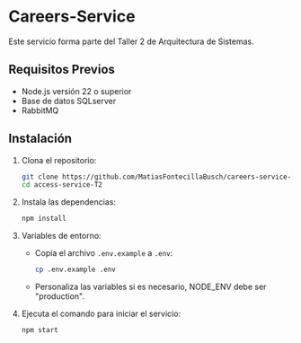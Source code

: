 # Careers-Service

Este servicio forma parte del Taller 2 de Arquitectura de Sistemas.

## Requisitos Previos

- Node.js versión 22 o superior
- Base de datos SQLserver
- RabbitMQ

## Instalación

1. Clona el repositorio:
   ```bash
   git clone https://github.com/MatiasFontecillaBusch/careers-service-T2.git
   cd access-service-T2
   ```

2. Instala las dependencias:

   ```bash
   npm install
   ```

3. Variables de entorno:
   - Copia el archivo `.env.example` a `.env`:
     ```bash
     cp .env.example .env
     ```
   - Personaliza las variables si es necesario, NODE_ENV debe ser "production".


4. Ejecuta el comando para iniciar el servicio:
   ```bash
   npm start
   ``` 